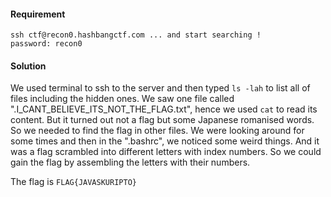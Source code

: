 #### Requirement
```
ssh ctf@recon0.hashbangctf.com ... and start searching !
password: recon0
```
#### Solution

We used terminal to ssh to the server and then typed ```ls -lah``` to list all of files including the hidden ones. We saw one file called ".I_CANT_BELIEVE_ITS_NOT_THE_FLAG.txt", hence we used ```cat``` to read its content. But it turned out not a flag but some Japanese romanised words. So we needed to find the flag in other files. We were looking around for some times and then in the ".bashrc", we noticed some weird things. And it was a flag scrambled into different letters with index numbers. 
So we could gain the flag by assembling the letters with their numbers. 

The flag is ```FLAG{JAVASKURIPTO}```
